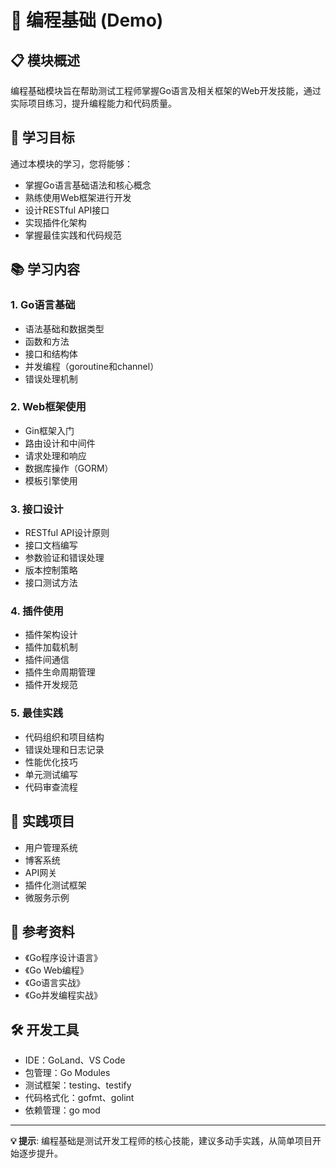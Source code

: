 # 🚀 编程基础 (Demo)

## 📋 模块概述

编程基础模块旨在帮助测试工程师掌握Go语言及相关框架的Web开发技能，通过实际项目练习，提升编程能力和代码质量。

## 🎯 学习目标

通过本模块的学习，您将能够：
- 掌握Go语言基础语法和核心概念
- 熟练使用Web框架进行开发
- 设计RESTful API接口
- 实现插件化架构
- 掌握最佳实践和代码规范

## 📚 学习内容

### 1. Go语言基础
- 语法基础和数据类型
- 函数和方法
- 接口和结构体
- 并发编程（goroutine和channel）
- 错误处理机制

### 2. Web框架使用
- Gin框架入门
- 路由设计和中间件
- 请求处理和响应
- 数据库操作（GORM）
- 模板引擎使用

### 3. 接口设计
- RESTful API设计原则
- 接口文档编写
- 参数验证和错误处理
- 版本控制策略
- 接口测试方法

### 4. 插件使用
- 插件架构设计
- 插件加载机制
- 插件间通信
- 插件生命周期管理
- 插件开发规范

### 5. 最佳实践
- 代码组织和项目结构
- 错误处理和日志记录
- 性能优化技巧
- 单元测试编写
- 代码审查流程

## 🚀 实践项目

- 用户管理系统
- 博客系统
- API网关
- 插件化测试框架
- 微服务示例

## 📖 参考资料

- 《Go程序设计语言》
- 《Go Web编程》
- 《Go语言实战》
- 《Go并发编程实战》

## 🛠️ 开发工具

- IDE：GoLand、VS Code
- 包管理：Go Modules
- 测试框架：testing、testify
- 代码格式化：gofmt、golint
- 依赖管理：go mod

---

**💡 提示**: 编程基础是测试开发工程师的核心技能，建议多动手实践，从简单项目开始逐步提升。 